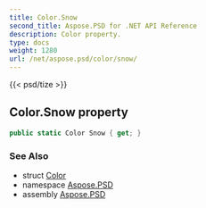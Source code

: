 ```yaml
---
title: Color.Snow
second_title: Aspose.PSD for .NET API Reference
description: Color property. 
type: docs
weight: 1280
url: /net/aspose.psd/color/snow/
---
```

{{< psd/tize >}}
## Color.Snow property

```csharp
public static Color Snow { get; }
```

### See Also

* struct [Color](../)
* namespace [Aspose.PSD](../../color/)
* assembly [Aspose.PSD](../../../)


